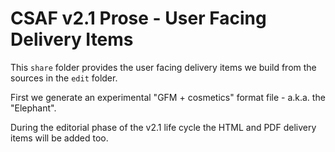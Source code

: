# CSAF v2.1 Prose - User Facing Delivery Items

This `share` folder provides the user facing delivery items we build from the sources in the `edit` folder.

First we generate an experimental "GFM + cosmetics" format file - a.k.a. the "Elephant".

During the editorial phase of the v2.1 life cycle the HTML and PDF delivery items will be added too.
